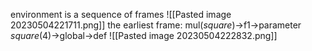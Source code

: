 environment is a sequence of frames
![[Pasted image 20230504221711.png]]
the earliest frame: mul(*square*)->f1->parameter
*square*(4)->global->def
![[Pasted image 20230504222832.png]]